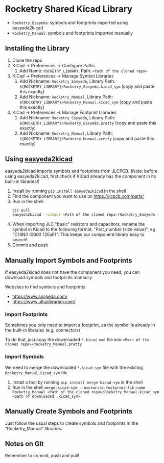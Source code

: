 # Rocketry Shared Kicad Library

- `Rocketry_Easyeda`: symbols and footprints imported using easyeda2kicad
- `Rocketry_Manual`: symbols and footprints imported manually

## Installing the Library

1. Clone the repo 
2. KiCad -> Preferences -> Configure Paths
   1. Add Name: `ROCKETRY_LIBRARY`, Path: `<Path of the cloned repo>`
3. KiCad -> Preferences -> Manage Symbol Libraries
   1. Add Nickname: `Rocketry_Easyeda`, Library Path: `${ROCKETRY_LIBRARY}/Rocketry_Easyeda.kicad_sym` (copy and paste this exactly)
   2. Add Nickname: `Rocketry_Manual`, Library Path: `${ROCKETRY_LIBRARY}/Rocketry_Manual.kicad_sym` (copy and paste this exactly)
4. KiCad -> Preferences -> Manage Footprint Libraries
   1. Add Nickname: `Rocketry_Easyeda`, Library Path: `${ROCKETRY_LIBRARY}/Rocketry_Easyeda.pretty` (copy and paste this exactly)
   2. Add Nickname: `Rocketry_Manual`, Library Path: `${ROCKETRY_LIBRARY}/Rocketry_Manual.pretty` (copy and paste this exactly)

## Using [easyeda2kicad](https://pypi.org/project/easyeda2kicad/)

easyeda2kicad imports symbols and footprints from JLCPCB. (Note: before using easyeda2kicad, first check if KiCad already has the component in its built-in libraries!)

1. Install by running `pip install easyeda2kicad` in the shell
2. Find the component you want to use on https://jlcpcb.com/parts/
3. Run in the shell:
   ```sh
   git pull
   easyeda2kicad --output <Path of the cloned repo>/Rocketry_Easyeda --symbol --footprint --lcsc_id=<Component ID, starts with C>
   ```
4. When importing JLC "basic" resistors and capacitors, rename the symbol in Kicad to the following format: "Part_number (size value)", eg "C14N3 (0603 120uF)".
   This keeps our component library easy to search!
5. Commit and push

## Manually Import Symbols and Footprints

If easyeda2kicad does not have the component you need, you can download symbols and footprints manaully.

Websites to find symbols and footprints:

- https://www.snapeda.com/
- https://www.ultralibrarian.com/

### Import Footprints

Sometimes you only need to import a footprint, as the symbol is already in the built-in libraries (e.g. connectors)

To do that, just copy the downloaded `*.kicad_mod` file into `<Path of the cloned repo>/Rocketry_Manual.pretty`

### Import Symbols

We need to merge the downloaded `*.kicad_sym` file with the existing `Rocketry_Manual.kicad_sym` file.

1. Install a tool by running `pip install merge-kicad-sym` in the shell
2. Run in the shell `merge-kicad-sym --overwrite-footprint-lib-name Rocketry_Manual <Path of the cloned repo>/Rocketry_Manual.kicad_sym <path of downloaded .kicad_sym>`

## Manually Create Symbols and Footprints

Just follow the usual steps to create symbols and footprints in the "Rocketry_Manual" libraries.

## Notes on Git

Remember to commit, push and pull!
